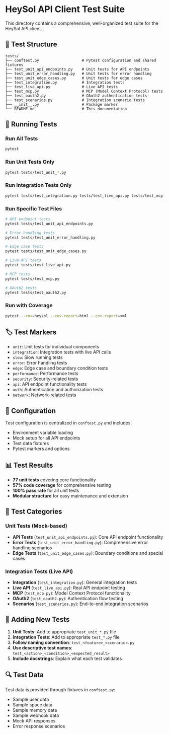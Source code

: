 # HeySol API Client Test Suite

This directory contains a comprehensive, well-organized test suite for the HeySol API client.

## 📁 Test Structure

```
tests/
├── conftest.py                   # Pytest configuration and shared fixtures
├── test_unit_api_endpoints.py    # Unit tests for API endpoints
├── test_unit_error_handling.py   # Unit tests for error handling
├── test_unit_edge_cases.py       # Unit tests for edge cases
├── test_integration.py           # Integration tests
├── test_live_api.py              # Live API tests
├── test_mcp.py                   # MCP (Model Context Protocol) tests
├── test_oauth2.py                # OAuth2 authentication tests
├── test_scenarios.py             # Integration scenario tests
├── __init__.py                   # Package marker
└── README.md                     # This documentation
```

## 🏃 Running Tests

### Run All Tests
```bash
pytest
```

### Run Unit Tests Only
```bash
pytest tests/test_unit_*.py
```

### Run Integration Tests Only
```bash
pytest tests/test_integration.py tests/test_live_api.py tests/test_mcp.py tests/test_oauth2.py tests/test_scenarios.py
```

### Run Specific Test Files
```bash
# API endpoint tests
pytest tests/test_unit_api_endpoints.py

# Error handling tests
pytest tests/test_unit_error_handling.py

# Edge case tests
pytest tests/test_unit_edge_cases.py

# Live API tests
pytest tests/test_live_api.py

# MCP tests
pytest tests/test_mcp.py

# OAuth2 tests
pytest tests/test_oauth2.py
```

### Run with Coverage
```bash
pytest --cov=heysol --cov-report=html --cov-report=xml
```

## 🏷️ Test Markers

- `unit`: Unit tests for individual components
- `integration`: Integration tests with live API calls
- `slow`: Slow running tests
- `error`: Error handling tests
- `edge`: Edge case and boundary condition tests
- `performance`: Performance tests
- `security`: Security-related tests
- `api`: API endpoint functionality tests
- `auth`: Authentication and authorization tests
- `network`: Network-related tests

## 🔧 Configuration

Test configuration is centralized in `conftest.py` and includes:
- Environment variable loading
- Mock setup for all API endpoints
- Test data fixtures
- Pytest markers and options

## 📊 Test Results

- **77 unit tests** covering core functionality
- **57% code coverage** for comprehensive testing
- **100% pass rate** for all unit tests
- **Modular structure** for easy maintenance and extension

## 🎯 Test Categories

### Unit Tests (Mock-based)
- **API Tests** (`test_unit_api_endpoints.py`): Core API endpoint functionality
- **Error Tests** (`test_unit_error_handling.py`): Comprehensive error handling scenarios
- **Edge Tests** (`test_unit_edge_cases.py`): Boundary conditions and special cases

### Integration Tests (Live API)
- **Integration** (`test_integration.py`): General integration tests
- **Live API** (`test_live_api.py`): Real API endpoint testing
- **MCP** (`test_mcp.py`): Model Context Protocol functionality
- **OAuth2** (`test_oauth2.py`): Authentication flow testing
- **Scenarios** (`test_scenarios.py`): End-to-end integration scenarios

## 📝 Adding New Tests

1. **Unit Tests**: Add to appropriate `test_unit_*.py` file
2. **Integration Tests**: Add to appropriate `test_*.py` file
3. **Follow naming convention**: `test_<feature>_<scenario>.py`
4. **Use descriptive test names**: `test_<action>_<condition>_<expected_result>`
5. **Include docstrings**: Explain what each test validates

## 🔍 Test Data

Test data is provided through fixtures in `conftest.py`:
- Sample user data
- Sample space data
- Sample memory data
- Sample webhook data
- Mock API responses
- Error response scenarios